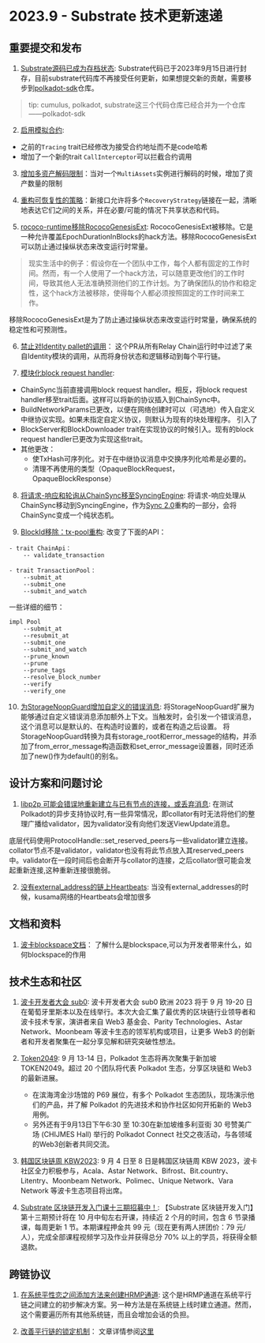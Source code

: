 # 2023.9 - Substrate 技术更新速递

## 重要提交和发布

1. [Substrate源码已成为存档状态](https://github.com/paritytech/substrate): Substrate代码已于2023年9月15日进行封存，目前substrate代码库不再接受任何更新，如果想提交新的贡献，需要移步到[polkadot-sdk](https://github.com/paritytech/polkadot-sdk)仓库。
> tip: cumulus, polkadot, substrate这三个代码仓库已经合并为一个仓库——polkadot-sdk


2. [启用模拟合约](https://github.com/paritytech/polkadot-sdk/pull/1331): 
- 之前的`Tracing` trait已经修改为接受合约地址而不是code哈希
- 增加了一个新的trait `CallInterceptor`可以拦截合约调用

3. [增加多资产解码限制](https://github.com/paritytech/polkadot-sdk/pull/1395)：当对一个`MultiAssets`实例进行解码的时候，增加了资产数量的限制

4. [重构可恢复性的策略](https://github.com/paritytech/polkadot-sdk/pull/1457)：新接口允许将多个`RecoveryStrategy`链接在一起，清晰地表达它们之间的关系，并在必要/可能的情况下共享状态和代码。

5. [rococo-runtime移除RococoGenesisExt](https://github.com/paritytech/polkadot-sdk/pull/1490): RococoGenesisExt被移除。它是一种允许覆盖EpochDurationInBlocks的hack方法。移除RococoGenesisExt可以防止通过操纵状态来改变运行时常量。

> 现实生活中的例子：假设你在一个团队中工作，每个人都有固定的工作时间。然而，有一个人使用了一个hack方法，可以随意更改他们的工作时间，导致其他人无法准确预测他们的工作计划。为了确保团队的协作和稳定性，这个hack方法被移除，使得每个人都必须按照固定的工作时间来工作。

移除RococoGenesisExt是为了防止通过操纵状态来改变运行时常量，确保系统的稳定性和可预测性。

6. [禁止对Identity pallet的调用](https://github.com/paritytech/polkadot-sdk/pull/1476)： 这个PR从所有Relay Chain运行时中过滤了来自Identity模块的调用，从而将身份状态和逻辑移动到每个平行链。

7. [模块化block request handler](https://github.com/paritytech/polkadot-sdk/pull/1524): 
- ChainSync当前直接调用block request handler。相反，将block request handler移至trait后面。这样可以将新的协议插入到ChainSync中。 
- BuildNetworkParams已更改，以便在网络创建时可以（可选地）传入自定义中继协议实现。如果未指定自定义协议，则默认为现有的块处理程序。 引入了
- BlockServer和BlockDownloader trait在实现协议的时候引入。现有的block request handler已更改为实现这些trait。 
- 其他更改：
    - 使TxHash可序列化。对于在中继协议消息中交换序列化哈希是必要的。 
    - 清理不再使用的类型（OpaqueBlockRequest，OpaqueBlockResponse）

8. [将请求-响应和轮询从ChainSync移至SyncingEngine](https://github.com/paritytech/polkadot-sdk/pull/1650): 将请求-响应处理从ChainSync移动到SyncingEngine，作为[Sync 2.0](https://github.com/paritytech/polkadot-sdk/issues/534)重构的一部分，会将ChainSync变成一个纯状态机。

9. [BlockId移除：tx-pool重构](https://github.com/paritytech/polkadot-sdk/pull/1678): 
改变了下面的API：
```
- trait ChainApi：
    -- validate_transaction

- trait TransactionPool：
    --submit_at
    --submit_one
    --submit_and_watch
```

一些详细的细节：
```
impl Pool
    --submit_at
    --resubmit_at
    --submit_one
    --submit_and_watch
    --prune_known
    --prune
    --prune_tags
    --resolve_block_number
    --verify
    --verify_one
```

10. [为StorageNoopGuard增加自定义的错误消息](https://github.com/paritytech/polkadot-sdk/pull/1727): 将StorageNoopGuard扩展为能够通过自定义错误消息添加额外上下文。当触发时，会引发一个错误消息，这个消息可以是默认的、在构造时设置的，或者在构造之后设置。
将StorageNoopGuard转换为具有storage_root和error_message的结构，并添加了from_error_message构造函数和set_error_message设置器，同时还添加了new()作为default()的别名。

## 设计方案和问题讨论

1. [libp2p 可能会错误地重新建立与已有节点的连接，或丢弃消息](https://github.com/paritytech/polkadot-sdk/issues/1499): 在测试Polkadot的异步支持协议时,有一些异常情况，即collator有时无法将他们的整理广播给validator，因为validator没有向他们发送ViewUpdate消息。

底层代码使用ProtocolHandle::set_reserved_peers与一些validator建立连接。collator节点不是validator，validator也没有将此节点放入其reserved_peers中。validator在一段时间后也会断开与collator的连接，之后collator很可能会发起重新连接,这种重新连接很脆弱。

2. [没有external_address的链上Heartbeats](https://github.com/paritytech/polkadot-sdk/issues/646): 当没有external_addresses的时候，kusama网络的Heartbeats会增加很多


## 文档和资料

1. [波卡blockspace文档](https://www.polkadot.network/features/blockspace/)： 了解什么是blockspace,可以为开发者带来什么，如何blockspace的作用


## 技术生态和社区

1. [波卡开发者大会 sub0](https://www.polkadot.network/ecosystem/events/sub0/): 波卡开发者大会 sub0 欧洲 2023 将于 9 月 19-20 日在葡萄牙里斯本以及在线举行。本次大会汇集了最优秀的区块链行业领导者和波卡技术专家，演讲者来自 Web3 基金会、Parity Technologies、Astar Network、Moonbeam 等波卡生态的领军机构或项目，让更多 Web3 的创新者和开发者聚集在一起分享见解和研究突破性想法。

2. [Token2049](https://events.polkadot.network/event/token2049-singapore-2023): 9 月 13-14 日，Polkadot 生态将再次聚集于新加坡 TOKEN2049。超过 20 个团队将代表 Polkadot 生态，分享区块链和 Web3 的最新进展。
    - 在滨海湾金沙场馆的 P69 展位，有多个 Polkadot 生态团队，现场演示他们的产品，并了解 Polkadot 的先进技术和协作社区如何开拓新的 Web3 用例。 
    - 另外还有于9月13日下午6:30 至 10:30在新加坡维多利亚街 30 号赞美广场 (CHIJMES Hall) 举行的 Polkadot Connect 社交之夜活动，与各领域的Web3创新者共同交流。

3. [韩国区块链周 KBW2023](https://www.binance.com/zh-CN/feed/post/529912): 9 月 4 日至 8 日是韩国区块链周 KBW 2023，波卡社区全力积极参与，Acala、Astar Network、Bifrost、Bit.country、Litentry、Moonbeam Network、Polimec、Unique Network、Vara Network 等波卡生态项目将出席。

4. [Substrate 区块链开发入门课十三期招募中！](https://mp.weixin.qq.com/s/JrQVwS0LmS1i2y68Aa27Lg): 【Substrate 区块链开发入门】第十三期预计将在 10 月中旬左右开课，持续近 2 个月的时间，包含 6 节录播课，每周更新 1 节。本期课程押金共 99 元（现在更有两人拼团价：79 元/人），完成全部课程视频学习及作业并获得总分 70% 以上的学员，将获得全额退款。

## 跨链协议

1. [在系统平性恋之间添加方法来创建HRMP通道](https://github.com/paritytech/polkadot-sdk/pull/1473): 这个是HRMP通道在系统平行链之间建立的初步解决方案。另一种方法是在系统链上线时建立通道。然而，这个需要遍历所有其他系统链，而且会增加会话的负担。

2. [改善平行链的锁定机制](https://github.com/paritytech/polkadot-sdk/pull/1290)： 文章详情参阅[这里](https://github.com/polkadot-fellows/RFCs/pull/14/files#diff-95d79d3eb95319aba01a0114df8ab5914d5aad54b1004e274990aa1a8a33d61b)
